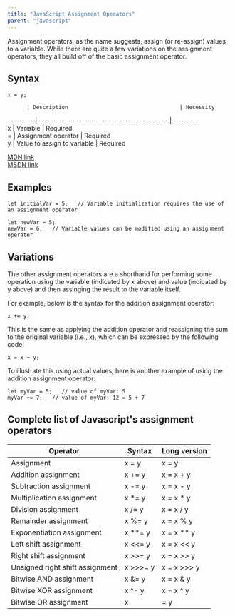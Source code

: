 ```yaml
---
title: "JavaScript Assignment Operators"
parent: "javascript"
---
```


Assignment operators, as the name suggests, assign (or re-assign) values to a variable. While there are quite a few variations on the assignment operators, they all build off of the basic assignment operator.

## Syntax

    x = y;

          | Description                                   | Necessity

--------- | --------------------------------------------- | ---------  
x | Variable | Required  
= | Assignment operator | Required  
y | Value to assign to variable | Required

[MDN link](https://developer.mozilla.org/en-US/docs/Web/JavaScript/Reference/Operators/Assignment_Operators#Assignment)  
[MSDN link](https://msdn.microsoft.com/en-us/library/1w2h1k9x(v=vs.94).aspx)

## Examples

    let initialVar = 5;   // Variable initialization requires the use of an assignment operator

    let newVar = 5;
    newVar = 6;   // Variable values can be modified using an assignment operator

## Variations

The other assignment operators are a shorthand for performing some operation using the variable (indicated by x above) and value (indicated by y above) and then assinging the result to the variable itself.

For example, below is the syntax for the addition assignment operator:

    x += y;

This is the same as applying the addition operator and reassigning the sum to the original variable (i.e., x), which can be expressed by the following code:

    x = x + y;

To illustrate this using actual values, here is another example of using the addition assignment operator:

    let myVar = 5;   // value of myVar: 5
    myVar += 7;   // value of myVar: 12 = 5 + 7

## Complete list of Javascript's assignment operators

Operator | Syntax | Long version  
------------------------------- | --------- | -------------  
Assignment | x = y | x = y  
Addition assignment | x += y | x = x + y  
Subtraction assignment | x -= y | x = x - y  
Multiplication assignment | x *= y | x = x * y  
Division assignment | x /= y | x = x / y  
Remainder assignment | x %= y | x = x % y  
Exponentiation assignment | x **= y | x = x ** y  
Left shift assignment | x <<= y | x = x << y  
Right shift assignment | x >>= y | x = x >> y  
Unsigned right shift assignment | x >>>= y | x = x >>> y  
Bitwise AND assignment | x &= y | x = x & y  
Bitwise XOR assignment | x ^= y | x = x ^ y  
Bitwise OR assignment | x |= y | x = x | y
